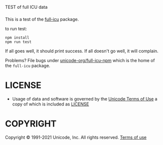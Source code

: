 TEST of full ICU data
###

This is a test of the [full-icu](https://npmjs.com/package/full-icu) package.

to run test:

	npm install
	npm run test

If all goes well, it should print success.
If all doesn't go well, it will complain.

Problems? File bugs under [unicode-org/full-icu-npm](https://github.com/unicode-org/full-icu-npm/issues) which is the home of the `full-icu` package.

LICENSE
===

- Usage of data and software is governed by the [Unicode Terms of Use](http://www.unicode.org/copyright.html)
a copy of which is included as [LICENSE](./LICENSE)

COPYRIGHT
===

Copyright &copy; 1991-2021 Unicode, Inc.
All rights reserved.
[Terms of use](http://www.unicode.org/copyright.html)
